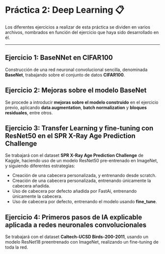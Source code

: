 # Práctica 2: Deep Learning 📋

Los diferentes ejercicios a realizar de esta práctica se dividen en varios archivos, nombrados en función del ejercicio que haya sido desarrollado en él.

---

## Ejercicio 1: BaseNNet en CIFAR100 
Construcción de una red neuronal convolucional sencilla, denominada **BaseNet**, trabajando sobre el conjunto de datos **CIFAR100**.

## Ejercicio 2: Mejoras sobre el modelo BaseNet
Se procede a introducir **mejoras sobre el modelo construido** en el ejercicio previo, aplicando **data augmentation**, **batch normalization** y **bloques residuales**, entre otros.

## Ejercicio 3: Transfer Learning y fine-tuning con ResNet50 en el SPR X-Ray Age Prediction Challenge
Se trabajará con el dataset **SPR X-Ray Age Prediction Challenge** de Kaggle, haciendo uso de un modelo ResNet50 pre-entrenado en ImageNet, y siguiendo diferentes estrategias:
- Creación de una cabecera personalizada, y entrenando desde scratch.
- Creación de una cabecera personalizada, entrenando únicamente la cabecera añadida.
- Uso de cabecera por defecto añadida por FastAi, entrenando únicamente la cabecera.
- Uso de cabecera por defecto, entrenando el modelo usando **fine_tune**.

## Ejercicio 4: Primeros pasos de IA explicable aplicada a redes neuronales convolucionales
Se trabajará con el dataset **Caltech-UCSD Birds-200-2011**, usando un modelo ResNet18 preentrenado con ImageNet, realizando un fine-tuning de toda la red.

